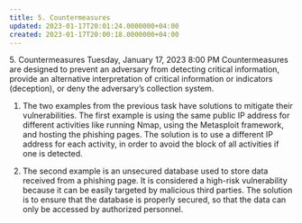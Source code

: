 ```yaml
---
title: 5. Countermeasures
updated: 2023-01-17T20:01:24.0000000+04:00
created: 2023-01-17T20:00:18.0000000+04:00
---
```


5\. Countermeasures
Tuesday, January 17, 2023
8:00 PM
Countermeasures are designed to prevent an adversary from detecting critical information, provide an alternative interpretation of critical information or indicators (deception), or deny the adversary’s collection system.
1.  The two examples from the previous task have solutions to mitigate their vulnerabilities. The first example is using the same public IP address for different activities like running Nmap, using the Metasploit framework, and hosting the phishing pages. The solution is to use a different IP address for each activity, in order to avoid the block of all activities if one is detected.

2.  The second example is an unsecured database used to store data received from a phishing page. It is considered a high-risk vulnerability because it can be easily targeted by malicious third parties. The solution is to ensure that the database is properly secured, so that the data can only be accessed by authorized personnel.
